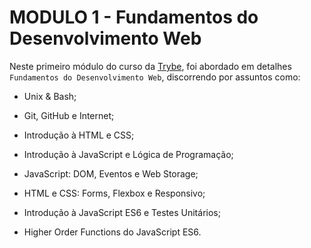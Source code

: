 # MODULO 1 - Fundamentos do Desenvolvimento Web

Neste primeiro módulo do curso da [Trybe](https://www.betrybe.com/), foi abordado em detalhes `Fundamentos do Desenvolvimento Web`, discorrendo por assuntos como: 

* Unix & Bash;

* Git, GitHub e Internet;

* Introdução à HTML e CSS;

* Introdução à JavaScript e Lógica de Programação;

* JavaScript: DOM, Eventos e Web Storage;

* HTML e CSS: Forms, Flexbox e Responsivo;

* Introdução à JavaScript ES6 e Testes Unitários;

* Higher Order Functions do JavaScript ES6.
